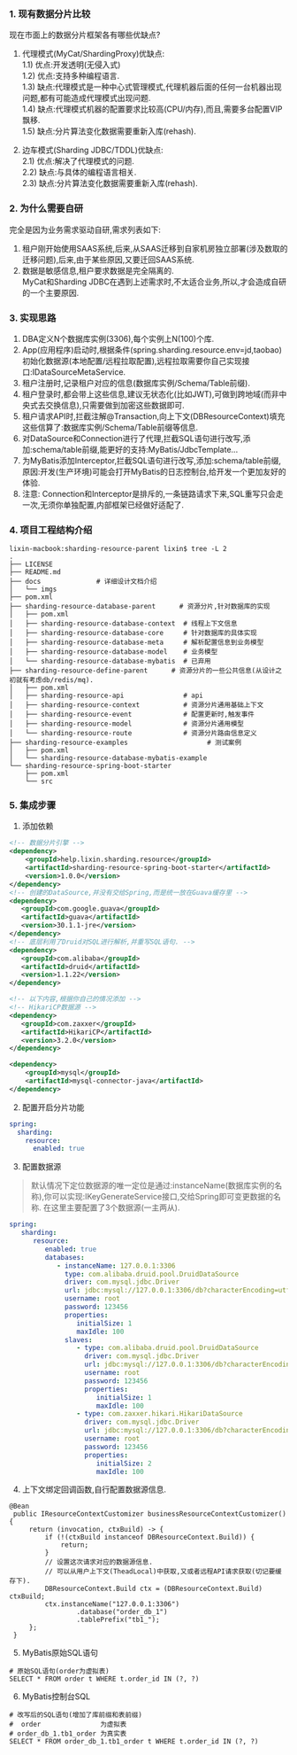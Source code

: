 ### 1. 现有数据分片比较
现在市面上的数据分片框架各有哪些优缺点?
1) 代理模式(MyCat/ShardingProxy)优缺点:        
   1.1) 优点:开发透明(无侵入式)     
   1.2) 优点:支持多种编程语言.             
   1.3) 缺点:代理模式是一种中心式管理模式,代理机器后面的任何一台机器出现问题,都有可能造成代理模式出现问题.                     
   1.4) 缺点:代理模式机器的配置要求比较高(CPU/内存),而且,需要多台配置VIP飘移.    
   1.5) 缺点:分片算法变化数据需要重新入库(rehash).    

3) 边车模式(Sharding JDBC/TDDL)优缺点:         
   2.1) 优点:解决了代理模式的问题.     
   2.2) 缺点:与具体的编程语言相关.  
   2.3) 缺点:分片算法变化数据需要重新入库(rehash).     

### 2. 为什么需要自研
完全是因为业务需求驱动自研,需求列表如下:
1) 租户刚开始使用SAAS系统,后来,从SAAS迁移到自家机房独立部署(涉及数取的迁移问题),后来,由于某些原因,又要迁回SAAS系统.        
2) 数据是敏感信息,租户要求数据是完全隔离的.   
MyCat和Sharding JDBC在遇到上述需求时,不太适合业务,所以,才会造成自研的一个主要原因.    

### 3. 实现思路
1) DBA定义N个数据库实例(3306),每个实例上N(100)个库.     
2) App(应用程序)启动时,根据条件(spring.sharding.resource.env=jd,taobao)初始化数据源(本地配置/远程拉取配置),远程拉取需要你自己实现接口:IDataSourceMetaService.            
3) 租户注册时,记录租户对应的信息(数据库实例/Schema/Table前缀).   
4) 租户登录时,都会带上这些信息,建议无状态化(比如JWT),可做到跨地域(而非中央式去交换信息),只需要做到加密这些数据即可.         
5) 租户请求API时,拦截注解@Transaction,向上下文(DBResourceContext)填充这些信算了:数据库实例/Schema/Table前缀等信息.      
6) 对DataSource和Connection进行了代理,拦截SQL语句进行改写,添加:schema/table前缀,能更好的支持:MyBatis/JdbcTemplate...   
7) 为MyBatis添加Interceptor,拦截SQL语句进行改写,添加:schema/table前缀,原因:开发(生产环境)可能会打开MyBatis的日志控制台,给开发一个更加友好的体验.       
8) 注意: Connection和Interceptor是排斥的,一条链路请求下来,SQL重写只会走一次,无须你单独配置,内部框架已经做好适配了.          

### 4. 项目工程结构介绍

```shell
lixin-macbook:sharding-resource-parent lixin$ tree -L 2
.
├── LICENSE
├── README.md
├── docs              # 详细设计文档介绍
│   └── imgs
├── pom.xml
├── sharding-resource-database-parent      # 资源分片,针对数据库的实现
│   ├── pom.xml
│   ├── sharding-resource-database-context  # 线程上下文信息
│   ├── sharding-resource-database-core     # 针对数据库的具体实现
│   ├── sharding-resource-database-meta     # 解析配置信息到业务模型
│   ├── sharding-resource-database-model    # 业务模型
│   └── sharding-resource-database-mybatis  # 已弃用
├── sharding-resource-define-parent      # 资源分片的一些公共信息(从设计之初就有考虑db/redis/mq).
│   ├── pom.xml
│   ├── sharding-resource-api               # api
│   ├── sharding-resource-context           # 资源分片通用基础上下文
│   ├── sharding-resource-event             # 配置更新时,触发事件
│   ├── sharding-resource-model             # 资源分片通用模型
│   └── sharding-resource-route             # 资源分片路由信息定义
├── sharding-resource-examples                    # 测试案例
│   ├── pom.xml
│   └── sharding-resource-database-mybatis-example
└── sharding-resource-spring-boot-starter
    ├── pom.xml
    └── src
```

### 5. 集成步骤

1) 添加依赖

```xml
<!-- 数据分片引擎 -->
<dependency>
    <groupId>help.lixin.sharding.resource</groupId>
    <artifactId>sharding-resource-spring-boot-starter</artifactId>
    <version>1.0.0</version>
</dependency>
<!-- 创建的DataSource,并没有交给Spring,而是统一放在Guava缓存里 -->
<dependency>
   <groupId>com.google.guava</groupId>
   <artifactId>guava</artifactId>
   <version>30.1.1-jre</version>
</dependency>
<!-- 底层利用了Druid对SQL进行解析,并重写SQL语句. --> 
<dependency>
   <groupId>com.alibaba</groupId>
   <artifactId>druid</artifactId>
   <version>1.1.22</version>
</dependency>

<!-- 以下内容,根据你自己的情况添加 -->
<!-- HikariCP数据源 -->
<dependency>
   <groupId>com.zaxxer</groupId>
   <artifactId>HikariCP</artifactId>
   <version>3.2.0</version>
</dependency>

<dependency>
    <groupId>mysql</groupId>
    <artifactId>mysql-connector-java</artifactId>
</dependency>
```

2) 配置开启分片功能

```yaml
spring:
  sharding:
    resource:
      enabled: true
```

3) 配置数据源

> 默认情况下定位数据源的唯一定位是通过:instanceName(数据库实例的名称),你可以实现:IKeyGenerateService接口,交给Spring即可变更数据的名称.
> 在这里主要配置了3个数据源(一主两从). 

```yaml
spring:
   sharding:
      resource:
         enabled: true
         databases:
            - instanceName: 127.0.0.1:3306
              type: com.alibaba.druid.pool.DruidDataSource
              driver: com.mysql.jdbc.Driver
              url: jdbc:mysql://127.0.0.1:3306/db?characterEncoding=utf-8&useSSL=false
              username: root
              password: 123456
              properties:
                 initialSize: 1
                 maxIdle: 100
              slaves:
                 - type: com.alibaba.druid.pool.DruidDataSource
                   driver: com.mysql.jdbc.Driver
                   url: jdbc:mysql://127.0.0.1:3306/db?characterEncoding=utf-8&useSSL=false
                   username: root
                   password: 123456
                   properties:
                      initialSize: 1
                      maxIdle: 100
                 - type: com.zaxxer.hikari.HikariDataSource
                   driver: com.mysql.jdbc.Driver
                   url: jdbc:mysql://127.0.0.1:3306/db?characterEncoding=utf-8&useSSL=false
                   username: root
                   password: 123456
                   properties:
                      initialSize: 2
                      maxIdle: 100

```
4) 上下文绑定回调函数,自行配置数据源信息.
```
@Bean
 public IResourceContextCustomizer businessResourceContextCustomizer() {
     return (invocation, ctxBuild) -> {
         if (!(ctxBuild instanceof DBResourceContext.Build)) {
             return;
         }
         // 设置这次请求对应的数据源信息.
         // 可以从用户上下文(TheadLocal)中获取,又或者远程API请求获取(切记要缓存下).
         DBResourceContext.Build ctx = (DBResourceContext.Build) ctxBuild;
         ctx.instanceName("127.0.0.1:3306")
                 .database("order_db_1")
                 .tablePrefix("tb1_");
     };
 }
```

5) MyBatis原始SQL语句
```
# 原始SQL语句(order为虚拟表)
SELECT * FROM order t WHERE t.order_id IN (?, ?)
```

6) MyBatis控制台SQL
```
# 改写后的SQL语句(增加了库前缀和表前缀)
#  order               为虚拟表
# order_db_1.tb1_order 为真实表
SELECT * FROM order_db_1.tb1_order t WHERE t.order_id IN (?, ?)
```
